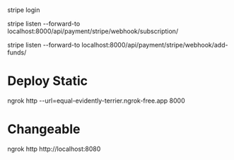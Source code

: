 #
stripe login
<!-- stripe listen --forward-to localhost:8000/api/payment/webhook/ -->
<!--for Ai subscription -->
stripe listen --forward-to localhost:8000/api/payment/stripe/webhook/subscription/

<!--for Add Funds -->
stripe listen --forward-to localhost:8000/api/payment/stripe/webhook/add-funds/

# Deploy Static
ngrok http --url=equal-evidently-terrier.ngrok-free.app 8000

# Changeable
ngrok http http://localhost:8080